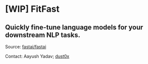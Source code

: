 # [WIP] FitFast

## Quickly fine-tune language models for your downstream NLP tasks.

Source: [fastai/fastai](https://github.com/fastai/fastai)

Contact: Aayush Yadav; [dust0x](https://github.com/dust0x)
